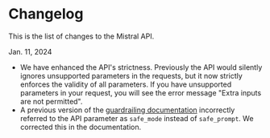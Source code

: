 # Changelog

This is the list of changes to the Mistral API. 

Jan. 11, 2024
- We have enhanced the API's strictness. Previously the API would silently ignores unsupported parameters in the requests, but it now strictly enforces the validity of all parameters. If you have unsupported parameters in your request, you will see the error message "Extra inputs are not permitted".
- A previous version of the [guardrailing documentation](https://docs.mistral.ai/platform/guardrailing/) incorrectly referred to the API parameter as `safe_mode` instead of `safe_prompt`. We corrected this in the documentation. 